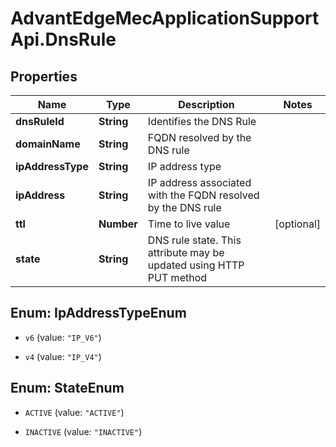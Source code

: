 # AdvantEdgeMecApplicationSupportApi.DnsRule

## Properties
Name | Type | Description | Notes
------------ | ------------- | ------------- | -------------
**dnsRuleId** | **String** | Identifies the DNS Rule | 
**domainName** | **String** | FQDN resolved by the DNS rule | 
**ipAddressType** | **String** | IP address type | 
**ipAddress** | **String** | IP address associated with the FQDN resolved by the DNS rule | 
**ttl** | **Number** | Time to live value | [optional] 
**state** | **String** | DNS rule state. This attribute may be updated using HTTP PUT method | 


<a name="IpAddressTypeEnum"></a>
## Enum: IpAddressTypeEnum


* `v6` (value: `"IP_V6"`)

* `v4` (value: `"IP_V4"`)




<a name="StateEnum"></a>
## Enum: StateEnum


* `ACTIVE` (value: `"ACTIVE"`)

* `INACTIVE` (value: `"INACTIVE"`)




